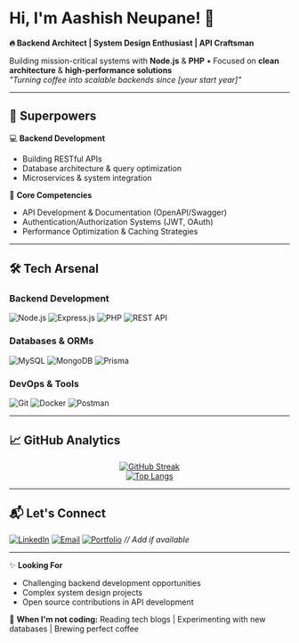 # Hi, I'm Aashish Neupane! 👋  
**🔥 Backend Architect | System Design Enthusiast | API Craftsman**

Building mission-critical systems with **Node.js** & **PHP** • Focused on **clean architecture** & **high-performance solutions**  
*"Turning coffee into scalable backends since [your start year]"*

---

## 🚀 **Superpowers**  
💻 **Backend Development**  
- Building RESTful APIs
- Database architecture & query optimization  
- Microservices & system integration  

🧠 **Core Competencies**  
- API Development & Documentation (OpenAPI/Swagger)  
- Authentication/Authorization Systems (JWT, OAuth)  
- Performance Optimization & Caching Strategies  

---

## 🛠️ **Tech Arsenal**  

### **Backend Development**  
![Node.js](https://img.shields.io/badge/Node.js-339933?style=for-the-badge&logo=nodedotjs&logoColor=white)
![Express.js](https://img.shields.io/badge/Express.js-000000?style=for-the-badge&logo=express&logoColor=white)
![PHP](https://img.shields.io/badge/PHP-777BB4?style=for-the-badge&logo=php&logoColor=white)
![REST API](https://img.shields.io/badge/REST_API-FF6C37?style=for-the-badge&logo=json&logoColor=white)

### **Databases & ORMs**  
![MySQL](https://img.shields.io/badge/MySQL-4479A1?style=for-the-badge&logo=mysql&logoColor=white)
![MongoDB](https://img.shields.io/badge/MongoDB-47A248?style=for-the-badge&logo=mongodb&logoColor=white)
![Prisma](https://img.shields.io/badge/Prisma-2D3748?style=for-the-badge&logo=prisma&logoColor=white)

### **DevOps & Tools**  
![Git](https://img.shields.io/badge/Git-F05032?style=for-the-badge&logo=git&logoColor=white)
![Docker](https://img.shields.io/badge/Docker-2496ED?style=for-the-badge&logo=docker&logoColor=white)
![Postman](https://img.shields.io/badge/Postman-FF6C37?style=for-the-badge&logo=postman&logoColor=white)

---

## 📈 **GitHub Analytics**

<div align="center">
  
[![GitHub Streak](https://streak-stats.demolab.com?user=neupane32&theme=tokyonight&hide_border=true)](https://git.io/streak-stats)  
[![Top Langs](https://github-readme-stats.vercel.app/api/top-langs/?username=neupane32&layout=compact&theme=tokyonight&hide_border=true)](https://github.com/neupane32)

</div>

---

## 📬 **Let's Connect**  

[![LinkedIn](https://img.shields.io/badge/-Aashish_Neupane-0077B5?style=flat&logo=linkedin&logoColor=white)](https://linkedin.com/in/aashish-neupane-a4a7bb2ab)
[![Email](https://img.shields.io/badge/-aashishneupane63@gmail.com-D14836?style=flat&logo=gmail&logoColor=white)](mailto:aashishneupane63@gmail.com)
[![Portfolio](https://img.shields.io/badge/Portfolio-%23000000.svg?style=flat&logo=vercel&logoColor=white)](https://your-portfolio.com) *// Add if available*

---

✨ **Looking For**  
- Challenging backend development opportunities  
- Complex system design projects  
- Open source contributions in API development  

🐞 **When I'm not coding:** Reading tech blogs | Experimenting with new databases | Brewing perfect coffee  
